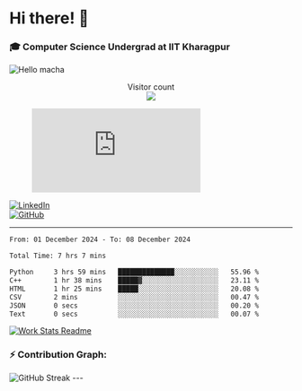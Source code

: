 # Hi there! 👋

### 🎓 Computer Science Undergrad at IIT Kharagpur

<img src="https://raw.githubusercontent.com/sagar-viradiya/sagar-viradiya/master/resources/banner.png" alt="Hello macha">

<p align="center"> 
  Visitor count<br>
  <img src="https://profile-counter.glitch.me/sesiii/count.svg" />
</p>

<figure><embed src="https://wakatime.com/share/@81d5e6c4-c575-43e6-9a9e-85ed25517f53/42cf003a-18dd-42ef-bded-df01146821f2.svg"></embed></figure>

[![LinkedIn](https://img.shields.io/badge/LinkedIn-0077B5?style=for-the-badge&logo=linkedin&logoColor=white)](https://www.linkedin.com/in/sesidadi)  
[![GitHub](https://img.shields.io/badge/GitHub-181717?style=for-the-badge&logo=github&logoColor=white)](https://github.com/sesiii)

---
<!--START_SECTION:waka-->

```txt
From: 01 December 2024 - To: 08 December 2024

Total Time: 7 hrs 7 mins

Python     3 hrs 59 mins   ██████████████░░░░░░░░░░░   55.96 %
C++        1 hr 38 mins    █████▓░░░░░░░░░░░░░░░░░░░   23.11 %
HTML       1 hr 25 mins    █████░░░░░░░░░░░░░░░░░░░░   20.08 %
CSV        2 mins          ░░░░░░░░░░░░░░░░░░░░░░░░░   00.47 %
JSON       0 secs          ░░░░░░░░░░░░░░░░░░░░░░░░░   00.20 %
Text       0 secs          ░░░░░░░░░░░░░░░░░░░░░░░░░   00.07 %
```

<!--END_SECTION:waka-->


[![Work Stats Readme](https://github.com/sesiii/sesiii/actions/workflows/main.yml/badge.svg)](https://github.com/sesiii/sesiii/actions/workflows/main.yml)

### ⚡ Contribution Graph:

<img src="https://streak-stats.demolab.com/?user=sesiii&theme=radical" alt="GitHub Streak" />
---

